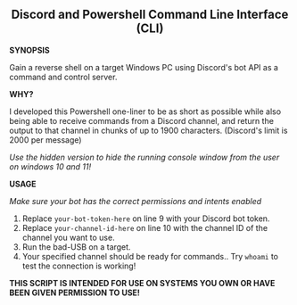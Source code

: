 <h2 align="center"> Discord and Powershell Command Line Interface (CLI) </h2>

**SYNOPSIS**

Gain a reverse shell on a target Windows PC using Discord's bot API as a command and control server.


**WHY?**

I developed this Powershell one-liner to be as short as possible while also being able to receive commands from a Discord channel, and return the output to that channel in chunks of up to 1900 characters. (Discord's limit is 2000 per message)

*Use the hidden version to hide the running console window from the user on windows 10 and 11!*


**USAGE**

*Make sure your bot has the correct permissions and intents enabled*

1. Replace `your-bot-token-here` on line 9 with your Discord bot token.
1. Replace `your-channel-id-here` on line 10 with the channel ID of the channel you want to use.
2. Run the bad-USB on a target.
3. Your specified channel should be ready for commands.. Try `whoami` to test the connection is working! 


**THIS SCRIPT IS INTENDED FOR USE ON SYSTEMS YOU OWN OR HAVE BEEN GIVEN PERMISSION TO USE!**
